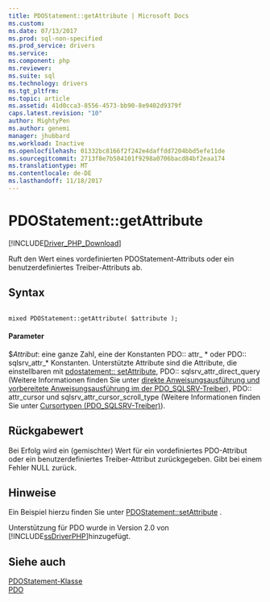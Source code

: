 ```yaml
---
title: PDOStatement::getAttribute | Microsoft Docs
ms.custom: 
ms.date: 07/13/2017
ms.prod: sql-non-specified
ms.prod_service: drivers
ms.service: 
ms.component: php
ms.reviewer: 
ms.suite: sql
ms.technology: drivers
ms.tgt_pltfrm: 
ms.topic: article
ms.assetid: 41d0cca3-8556-4573-bb90-8e9402d9379f
caps.latest.revision: "10"
author: MightyPen
ms.author: genemi
manager: jhubbard
ms.workload: Inactive
ms.openlocfilehash: 01332bc8166f2f242e4daffdd7204bbd5efe11de
ms.sourcegitcommit: 2713f8e7b504101f9298a0706bacd84bf2eaa174
ms.translationtype: MT
ms.contentlocale: de-DE
ms.lasthandoff: 11/18/2017
---
```

# <a name="pdostatementgetattribute"></a>PDOStatement::getAttribute
[!INCLUDE[Driver_PHP_Download](../../includes/driver_php_download.md)]

Ruft den Wert eines vordefinierten PDOStatement-Attributs oder ein benutzerdefiniertes Treiber-Attributs ab.  
  
## <a name="syntax"></a>Syntax  
  
```  
  
mixed PDOStatement::getAttribute( $attribute );  
```  
  
#### <a name="parameters"></a>Parameter  
$*Attribut*: eine ganze Zahl, eine der Konstanten PDO:: attr_ * oder PDO:: sqlsrv_attr_\* Konstanten. Unterstützte Attribute sind die Attribute, die einstellbaren mit [pdostatement:: setAttribute](../../connect/php/pdostatement-setattribute.md), PDO:: sqlsrv_attr_direct_query (Weitere Informationen finden Sie unter [direkte Anweisungsausführung und vorbereitete Anweisungsausführung im der PDO_SQLSRV-Treiber](../../connect/php/direct-statement-execution-prepared-statement-execution-pdo-sqlsrv-driver.md)), PDO:: attr_cursor und sqlsrv_attr_cursor_scroll_type (Weitere Informationen finden Sie unter [Cursortypen (PDO_SQLSRV-Treiber)](../../connect/php/cursor-types-pdo-sqlsrv-driver.md)).  
  
## <a name="return-value"></a>Rückgabewert  
Bei Erfolg wird ein (gemischter) Wert für ein vordefiniertes PDO-Attribut oder ein benutzerdefiniertes Treiber-Attribut zurückgegeben. Gibt bei einem Fehler NULL zurück.  
  
## <a name="remarks"></a>Hinweise  
Ein Beispiel hierzu finden Sie unter [PDOStatement::setAttribute](../../connect/php/pdostatement-setattribute.md) .  
  
Unterstützung für PDO wurde in Version 2.0 von [!INCLUDE[ssDriverPHP](../../includes/ssdriverphp_md.md)]hinzugefügt.  
  
## <a name="see-also"></a>Siehe auch  
[PDOStatement-Klasse](../../connect/php/pdostatement-class.md)  
[PDO](http://go.microsoft.com/fwlink/?LinkID=187441)  
  
